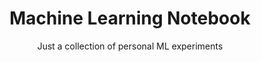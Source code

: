 <h1 align="center">Machine Learning Notebook</h1>

<p align="center">
    Just a collection of personal ML experiments
</p>